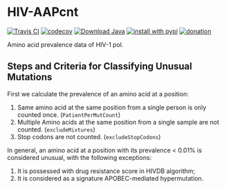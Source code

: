 # HIV-AAPcnt

[![Travis CI](https://api.travis-ci.org/hivdb/hiv-aapcnt.svg?branch=master)](https://travis-ci.org/hivdb/hiv-aapcnt)
[![codecov](https://codecov.io/gh/hivdb/hiv-aapcnt/branch/master/graph/badge.svg)](https://codecov.io/gh/hivdb/hiv-aapcnt)
[![Download Java](https://api.bintray.com/packages/hivdb/hivdb/hiv-aapcnt/images/download.svg)](https://bintray.com/hivdb/hivdb/hiv-aapcnt/_latestVersion)
[![install with pypi](https://img.shields.io/pypi/v/hiv-aapcnt.svg)](https://pypi.python.org/pypi/hiv-aapcnt)
[![donation](https://img.shields.io/badge/Donate-Stanford_Giving-green.svg)](https://giving.stanford.edu/goto/shafergift)

Amino acid prevalence data of HIV-1 pol.

## Steps and Criteria for Classifying Unusual Mutations

First we calculate the prevalence of an amino acid at a position:

1. Same amino acid at the same position from a single person is only
   counted once. (`PatientPerMutCount`)
2. Multiple Amino acids at the same position from a single sample are not
   counted. (`excludeMixtures`)
3. Stop codons are not counted. (`excludeStopCodons`)

In general, an amino acid at a position with its prevalence < 0.01% is
considered unusual, with the following exceptions:

1. It is possessed with drug resistance score in HIVDB algorithm;
2. It is considered as a signature APOBEC-mediated hypermutation.
